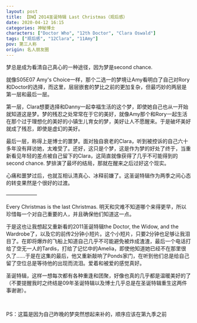 ```yaml
---
layout: post
title: 【DW】2014圣诞特辑 Last Christmas（观后感）
date: 2020-04-12 16:15
categories: 神秘博士
characters: ["Doctor Who", "12th Doctor", "Clara Oswald"]
tags: ["观后感", "12Clara", "11Amy"]
pov: 第三人称
origin: 名人朋友圈
---
```


梦总是成为看清自己真心的一种途径，因为梦是second chance.

就像S05E07 Amy's Choice一样，那个二选一的梦境让Amy看明白了自己对Rory和Doctor的选择，而这里，层层嵌套的梦比之前的更加复杂，但最巧妙的两层是第一层和最后一层。

第一层，Clara想要选择和Danny一起幸福生活的这个梦，即使她自己也从一开始就知道这是梦。梦的残忍之处常常在于它的美好，就像Amy那个和Rory一起生活在那个过于理想化的美好的小镇生儿育女的梦，美好让人不愿醒来。于是破坏美好就成了残忍，即使是虚幻的美好。

最后一层，称得上是博士的噩梦。面对独自衰老的Clara，听到被控诉的自己六十多年没有拜访她，太难受了。还好，这只是个梦，这是作为梦的好处了终于，当重新看见年轻的差点被自己留下的Clara，这简直就像获得了几乎不可能得到的second chance. 梦排演了最坏的结局，那就在醒来之后过好这个现实。

心痛和噩梦过后，也就互相认清真心、冰释前嫌了。这圣诞特辑作为两季之间心态的转变果然是个很好的过渡。

——————

Every Christmas is the last Christmas. 明天和灾难不知道哪个来得更早，所以珍惜每一个对自己重要的人，并且确保他们知道这一点。

于是这也让我想起又重新看的2011圣诞特辑the Doctor, the Widow, and the Wardrobe了，以及它的前传2分钟小短片。这个小短片，只要2分钟也足够让我泪目了。在即将爆炸的飞船上知道自己几乎不可能避免被炸成渣渣，最后一个电话打给了空无一人的Tardis，打给了记忆中的Amelia，即使他知道她已经不在那里很久了……于是在这集的最后，他又重新敲响了Ponds家门，在听到他们总是给自己留了空位总是等待他的出现而流泪。爱着和被爱的感觉真好。

圣诞特辑，这样一想每次都有各种重逢和团聚，好像也真的几乎都是温暖美好的了（不要提醒我时之终结是09年圣诞特辑以及博士几乎总是在圣诞特辑重生这两件事谢谢）。

<br>

PS：这篇是因为自己昨晚的梦突然想起来补的，顺序应该在第九季之前
